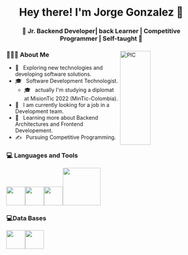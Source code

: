 <h1 align="center">Hey there! I'm Jorge Gonzalez 👋</h1>
<h3 align="center">🚀 Jr. Backend Developer| back Learner | Competitive Programmer | Self-taught 🚀</h3>
<div>
<img width = "40%" align="right" alt="PIC" height="250px" src="https://media.giphy.com/media/6gsPx8TLihfFpI9aPP/giphy.gif" />
<div align="left"> 
  <h3> 👨🏻‍💻 About Me </h3>

  - 🤔 &nbsp; Exploring new technologies and developing software solutions.
  - 🎓 &nbsp; Software Development Technologist. 
    - 🎓 &nbsp; actually I'm studying a diplomat at MisionTic 2022 (MinTic-Colombia).
  - 💼 &nbsp; I am currently looking for a job in a Development team.
  - 🌱 &nbsp; Learning more about Backend Architectures and Frontend Developement.
  - ✍️ &nbsp; Pursuing Competitive Programming.  
</div> 
</div>

<div>
  <h3> 💻 Languages and Tools </h3>
  <p>
<img src="https://media-exp1.licdn.com/dms/image/C5622AQHXSsDw0vj2eQ/feedshare-shrink_2048_1536/0/1648651838286?e=2147483647&v=beta&t=d9-ej5Te-hXMMYt4714zWPyjqzIw8FlS4wdmBa2hr44"   width="50"><img src="https://i.giphy.com/media/IdyAQJVN2kVPNUrojM/200.webp" width="50"><img src="https://media.giphy.com/media/Sr8xDpMwVKOHUWDVRD/giphy.gif" width="50"><img src="https://media.giphy.com/media/kH1DBkPNyZPOk0BxrM/giphy.gif" width="100">
    
  <p>
</div> 
  <h3>💻Data Bases</h3>
<div>
<div>
 <img src="https://media.giphy.com/media/EK5nB6wQKKN86j7GWx/giphy.gif" width="50"><img src="https://media.giphy.com/media/V8y1y1FzxDETVUtQE4/giphy.gif" width="50">

   
    
